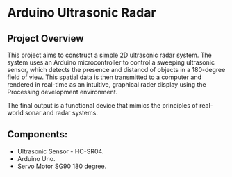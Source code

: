 # Arduino Ultrasonic Radar

## Project Overview
This project aims to construct a simple 2D ultrasonic radar system. The system uses an Arduino microcontroller to control a sweeping ultrasonic sensor, which detects the presence and distancd of objects in a 180-degree field of view. This spatial data is then transmitted to a computer and rendered in real-time as an intuitive, graphical rader display using the Processing development environment.

The final output is a functional device that mimics the principles of real-world sonar and radar systems.

## Components:
- Ultrasonic Sensor - HC-SR04.
- Arduino Uno.
- Servo Motor SG90 180 degree.